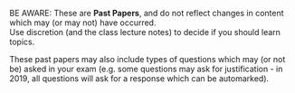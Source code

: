 BE AWARE: These are **Past Papers**, and do not reflect changes in content which may (or may not) have occurred.  
Use discretion (and the class lecture notes) to decide if you should learn topics.  

These past papers may also include types of questions which may (or not be) asked in your exam (e.g. some questions may ask for justification - in 2019, all questions will ask for a response which can be automarked).